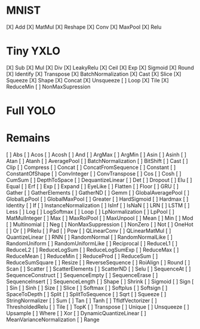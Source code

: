 # MNIST
[X] Add
[X] MatMul
[X] Reshape
[X] Conv
[X] MaxPool
[X] Relu

# Tiny YXLO
[X] Sub
[X] Mul
[X] Div
[X] LeakyRelu
[X] Ceil
[X] Exp
[X] Sigmoid
[X] Round
[X] Identify
[X] Transpose
[X] BatchNormalization
[X] Cast
[X] Slice
[X] Squeeze
[X] Shape
[X] Concat
[X] Unsqueeze
[ ] Loop
[X] Tile
[X] ReduceMin
[ ] NonMaxSupression

# Full YOLO

# Remains
[ ] Abs
[ ] Acos
[ ] Acosh
[ ] And
[ ] ArgMax
[ ] ArgMin
[ ] Asin
[ ] Asinh
[ ] Atan
[ ] Atanh
[ ] AveragePool
[ ] BatchNormalization
[ ] BitShift
[ ] Cast
[ ] Clip
[ ] Compress
[ ] Concat
[ ] ConcatFromSequence
[ ] Constant
[ ] ConstantOfShape
[ ] ConvInteger
[ ] ConvTranspose
[ ] Cos
[ ] Cosh
[ ] CumSum
[ ] DepthToSpace
[ ] DequantizeLinear
[ ] Det
[ ] Dropout
[ ] Elu
[ ] Equal
[ ] Erf
[ ] Exp
[ ] Expand
[ ] EyeLike
[ ] Flatten
[ ] Floor
[ ] GRU
[ ] Gather
[ ] GatherElements
[ ] GatherND
[ ] Gemm
[ ] GlobalAveragePool
[ ] GlobalLpPool
[ ] GlobalMaxPool
[ ] Greater
[ ] HardSigmoid
[ ] Hardmax
[ ] Identity
[ ] If
[ ] InstanceNormalization
[ ] IsInf
[ ] IsNaN
[ ] LRN
[ ] LSTM
[ ] Less
[ ] Log
[ ] LogSoftmax
[ ] Loop
[ ] LpNormalization
[ ] LpPool
[ ] MatMulInteger
[ ] Max
[ ] MaxRoiPool
[ ] MaxUnpool
[ ] Mean
[ ] Min
[ ] Mod
[ ] Multinomial
[ ] Neg
[ ] NonMaxSuppression
[ ] NonZero
[ ] Not
[ ] OneHot
[ ] Or
[ ] PRelu
[ ] Pad
[ ] Pow
[ ] QLinearConv
[ ] QLinearMatMul
[ ] QuantizeLinear
[ ] RNN
[ ] RandomNormal
[ ] RandomNormalLike
[ ] RandomUniform
[ ] RandomUniformLike
[ ] Reciprocal
[ ] ReduceL1
[ ] ReduceL2
[ ] ReduceLogSum
[ ] ReduceLogSumExp
[ ] ReduceMax
[ ] ReduceMean
[ ] ReduceMin
[ ] ReduceProd
[ ] ReduceSum
[ ] ReduceSumSquare
[ ] Resize
[ ] ReverseSequence
[ ] RoiAlign
[ ] Round
[ ] Scan
[ ] Scatter
[ ] ScatterElements
[ ] ScatterND
[ ] Selu
[ ] SequenceAt
[ ] SequenceConstruct
[ ] SequenceEmpty
[ ] SequenceErase
[ ] SequenceInsert
[ ] SequenceLength
[ ] Shape
[ ] Shrink
[ ] Sigmoid
[ ] Sign
[ ] Sin
[ ] Sinh
[ ] Size
[ ] Slice
[ ] Softmax
[ ] Softplus
[ ] Softsign
[ ] SpaceToDepth
[ ] Split
[ ] SplitToSequence
[ ] Sqrt
[ ] Squeeze
[ ] StringNormalizer
[ ] Sum
[ ] Tan
[ ] Tanh
[ ] TfIdfVectorizer
[ ] ThresholdedRelu
[ ] Tile
[ ] TopK
[ ] Transpose
[ ] Unique
[ ] Unsqueeze
[ ] Upsample
[ ] Where
[ ] Xor
[ ] DynamicQuantizeLinear
[ ] MeanVarianceNormalization
[ ] Range
